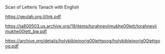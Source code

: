 Scan of Letteris Tanach with English 

https://geulah.org.il/tnk.pdf

https://ia800503.us.archive.org/19/items/torahneviimukhe00lett/torahneviimukhe00lett_bw.pdf

https://archive.org/details/holybibleinorig00lettgoog/holybibleinorig00lettgoog.pdf